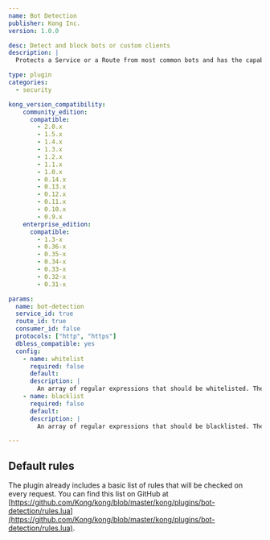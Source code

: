```yaml
---
name: Bot Detection
publisher: Kong Inc.
version: 1.0.0

desc: Detect and block bots or custom clients
description: |
  Protects a Service or a Route from most common bots and has the capability of whitelisting and blacklisting custom clients.

type: plugin
categories:
  - security

kong_version_compatibility:
    community_edition:
      compatible:
        - 2.0.x
        - 1.5.x      
        - 1.4.x
        - 1.3.x
        - 1.2.x
        - 1.1.x
        - 1.0.x
        - 0.14.x
        - 0.13.x
        - 0.12.x
        - 0.11.x
        - 0.10.x
        - 0.9.x
    enterprise_edition:
      compatible:
        - 1.3-x
        - 0.36-x
        - 0.35-x
        - 0.34-x
        - 0.33-x
        - 0.32-x
        - 0.31-x

params:
  name: bot-detection
  service_id: true
  route_id: true
  consumer_id: false
  protocols: ["http", "https"]
  dbless_compatible: yes
  config:
    - name: whitelist
      required: false
      default:
      description: |
        An array of regular expressions that should be whitelisted. The regular expressions will be checked against the `User-Agent` header.
    - name: blacklist
      required: false
      default:
      description: |
        An array of regular expressions that should be blacklisted. The regular expressions will be checked against the `User-Agent` header.

---
```


## Default rules

The plugin already includes a basic list of rules that will be checked on every request. You can find this list on GitHub at [https://github.com/Kong/kong/blob/master/kong/plugins/bot-detection/rules.lua](https://github.com/Kong/kong/blob/master/kong/plugins/bot-detection/rules.lua).

[api-object]: /latest/admin-api/#api-object
[configuration]: /latest/configuration
[consumer-object]: /latest/admin-api/#consumer-object
[faq-authentication]: /about/faq/#how-can-i-add-an-authentication-layer-on-a-microservice/api?
